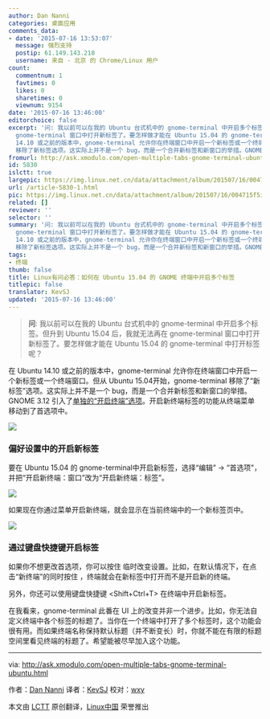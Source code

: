 ```yaml
---
author: Dan Nanni
categories: 桌面应用
comments_data:
- date: '2015-07-16 13:53:07'
  message: 强烈支持
  postip: 61.149.143.218
  username: 来自 - 北京 的 Chrome/Linux 用户
count:
  commentnum: 1
  favtimes: 0
  likes: 0
  sharetimes: 0
  viewnum: 9154
date: '2015-07-16 13:46:00'
editorchoice: false
excerpt: '问: 我以前可以在我的 Ubuntu 台式机中的 gnome-terminal 中开启多个标签。但升到 Ubuntu 15.04 后，我就无法再在
  gnome-terminal 窗口中打开新标签了。要怎样做才能在 Ubuntu 15.04 的 gnome-terminal 中打开标签呢？  在 Ubuntu
  14.10 或之前的版本中，gnome-terminal 允许你在终端窗口中开启一个新标签或一个终端窗口。但从 Ubuntu 15.04开始，gnome-terminal
  移除了新标签选项。这实际上并不是一个 bug，而是一个合并新标签和新窗口的举措。GNOME 3.12 引入了单独的开启终端选项。开启新终端标签的功能从终端菜单移动到了首选项中。'
fromurl: http://ask.xmodulo.com/open-multiple-tabs-gnome-terminal-ubuntu.html
id: 5830
islctt: true
largepic: https://img.linux.net.cn/data/attachment/album/201507/16/004715f5izdagnftdug7es.jpg
url: /article-5830-1.html
pic: https://img.linux.net.cn/data/attachment/album/201507/16/004715f5izdagnftdug7es.jpg.thumb.jpg
related: []
reviewer: ''
selector: ''
summary: '问: 我以前可以在我的 Ubuntu 台式机中的 gnome-terminal 中开启多个标签。但升到 Ubuntu 15.04 后，我就无法再在
  gnome-terminal 窗口中打开新标签了。要怎样做才能在 Ubuntu 15.04 的 gnome-terminal 中打开标签呢？  在 Ubuntu
  14.10 或之前的版本中，gnome-terminal 允许你在终端窗口中开启一个新标签或一个终端窗口。但从 Ubuntu 15.04开始，gnome-terminal
  移除了新标签选项。这实际上并不是一个 bug，而是一个合并新标签和新窗口的举措。GNOME 3.12 引入了单独的开启终端选项。开启新终端标签的功能从终端菜单移动到了首选项中。'
tags:
- 终端
thumb: false
title: Linux有问必答：如何在 Ubuntu 15.04 的 GNOME 终端中开启多个标签
titlepic: false
translator: KevSJ
updated: '2015-07-16 13:46:00'
---
```



> 
> **问**: 我以前可以在我的 Ubuntu 台式机中的 gnome-terminal 中开启多个标签。但升到 Ubuntu 15.04 后，我就无法再在 gnome-terminal 窗口中打开新标签了。要怎样做才能在 Ubuntu 15.04 的 gnome-terminal 中打开标签呢？
> 
> 
> 


在 Ubuntu 14.10 或之前的版本中，gnome-terminal 允许你在终端窗口中开启一个新标签或一个终端窗口。但从 Ubuntu 15.04开始，gnome-terminal 移除了“新标签”选项。这实际上并不是一个 bug，而是一个合并新标签和新窗口的举措。GNOME 3.12 引入了[单独的“开启终端”选项](http://worldofgnome.org/opening-a-new-terminal-tabwindow-in-gnome-3-12/)。开启新终端标签的功能从终端菜单移动到了首选项中。


![](/data/attachment/album/201507/16/004715f5izdagnftdug7es.jpg)


### 偏好设置中的开启新标签


要在 Ubuntu 15.04 的 gnome-terminal中开启新标签，选择“编辑” -> “首选项"，并把“开启新终端：窗口”改为“开启新终端：标签”。


![](/data/attachment/album/201507/16/004716pb0b4ydnnuioy5po.jpg)


如果现在你通过菜单开启新终端，就会显示在当前终端中的一个新标签页中。


![](/data/attachment/album/201507/16/004719o83w4hhypjfpu5oy.jpg)


### 通过键盘快捷键开启标签


如果你不想更改首选项，你可以按住 临时改变设置。比如，在默认情况下，在点击“新终端”的同时按住 ，终端就会在新标签中打开而不是开启新的终端。


另外，你还可以使用键盘快捷键 <Shift+Ctrl+T> 在终端中开启新标签。


在我看来，gnome-terminal 此番在 UI 上的改变并非一个进步。比如，你无法自定义终端中各个标签的标题了。当你在一个终端中打开了多个标签时，这个功能会很有用。而如果终端名称保持默认标题（并不断变长）时，你就不能在有限的标题空间里看见终端的标题了。希望能被尽早加入这个功能。




---


via: <http://ask.xmodulo.com/open-multiple-tabs-gnome-terminal-ubuntu.html>


作者：[Dan Nanni](http://ask.xmodulo.com/author/nanni) 译者：[KevSJ](https://github.com/KevSJ) 校对：[wxy](https://github.com/wxy)


本文由 [LCTT](https://github.com/LCTT/TranslateProject) 原创翻译，[Linux中国](https://linux.cn/) 荣誉推出